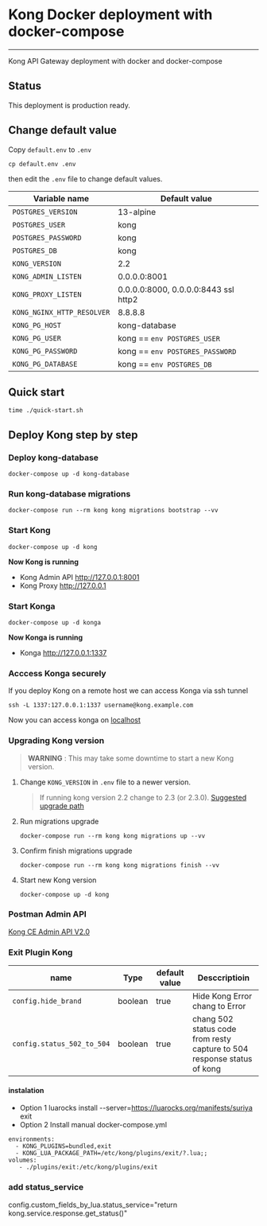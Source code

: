 # Kong Docker deployment with docker-compose
---

Kong API Gateway deployment with docker and docker-compose


## Status

This deployment is production ready.

## Change default value

Copy `default.env` to `.env`

```
cp default.env .env
```

then edit the `.env` file to change default values.


| Variable name | Default value |
|---------------|---------------|
| `POSTGRES_VERSION`    | 13-alpine |
| `POSTGRES_USER`       | kong |
| `POSTGRES_PASSWORD`   | kong |
| `POSTGRES_DB`         | kong |
| `KONG_VERSION`        | 2.2 |
| `KONG_ADMIN_LISTEN`   | 0.0.0.0:8001 |
| `KONG_PROXY_LISTEN`   | 0.0.0.0:8000, 0.0.0.0:8443 ssl http2 |
| `KONG_NGINX_HTTP_RESOLVER` | 8.8.8.8 |
| `KONG_PG_HOST`        | kong-database |
| `KONG_PG_USER`        | kong == `env POSTGRES_USER` |
| `KONG_PG_PASSWORD`    | kong == `env POSTGRES_PASSWORD`|
| `KONG_PG_DATABASE`    | kong == `env POSTGRES_DB`   |


## Quick start

```
time ./quick-start.sh
```

## Deploy Kong step by step

### Deploy kong-database

```
docker-compose up -d kong-database
```

### Run kong-database migrations

```
docker-compose run --rm kong kong migrations bootstrap --vv
```

### Start Kong

```
docker-compose up -d kong
```

**Now Kong is running**

- Kong Admin API http://127.0.0.1:8001
- Kong Proxy http://127.0.0.1

### Start Konga

```
docker-compose up -d konga
```

**Now Konga is running**

- Konga http://127.0.0.1:1337

### Acccess Konga securely

If you deploy Kong on a remote host we can access Konga via ssh tunnel

```
ssh -L 1337:127.0.0.1:1337 username@kong.example.com
```

Now you can access konga on [localhost](http://localhost:1337)


### Upgrading Kong version

> **WARNING** : This may take some downtime to start a new Kong version.

1. Change `KONG_VERSION` in `.env` file to a newer version.

	> If running kong version 2.2 change to 2.3 (or 2.3.0). [Suggested upgrade path](https://github.com/Kong/kong/blob/master/UPGRADE.md)

2. Run migrations upgrade

	```
	docker-compose run --rm kong kong migrations up --vv
	```

3. Confirm finish migrations upgrade

	```
	docker-compose run --rm kong kong migrations finish --vv
	```
	
4. Start new Kong version

	```
	docker-compose up -d kong
	```

### Postman Admin API
[Kong CE Admin API V2.0](https://documenter.getpostman.com/view/10587735/SzS7QS2c?version=latest#b5c37285-0e71-411a-b44d-f06fea8e6b24)

### Exit Plugin Kong

|name                         |Type    |default value  |Desccriptioin                                                             |
|-----------------------------|--------|---------------|--------------------------------------------------------------------------|
|`config.hide_brand`          |boolean |true           | Hide Kong Error chang to Error                                           |
|`config.status_502_to_504`   |boolean |true           |chang 502 status code from resty capture to 504 response status of kong   |


#### instalation
* Option 1 luarocks install --server=https://luarocks.org/manifests/suriya exit
* Option 2 Install manual docker-compose.yml
```
environments:
  - KONG_PLUGINS=bundled,exit
  - KONG_LUA_PACKAGE_PATH=/etc/kong/plugins/exit/?.lua;;
volumes:
   - ./plugins/exit:/etc/kong/plugins/exit
```
### add status_service
config.custom_fields_by_lua.status_service="return kong.service.response.get_status()"


